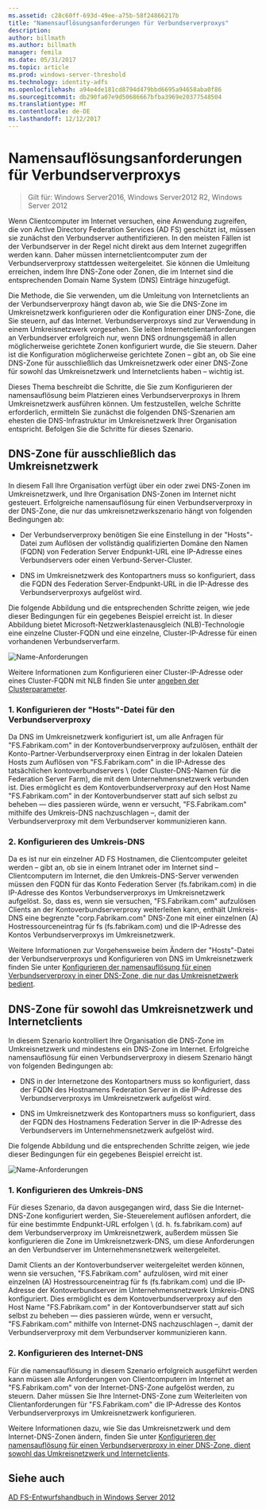 ```yaml
---
ms.assetid: c28c60ff-693d-49ee-a75b-58f24866217b
title: "Namensauflösungsanforderungen für Verbundserverproxys"
description: 
author: billmath
ms.author: billmath
manager: femila
ms.date: 05/31/2017
ms.topic: article
ms.prod: windows-server-threshold
ms.technology: identity-adfs
ms.openlocfilehash: a94e4de181cd8794d479bbd6695a94658aba0f86
ms.sourcegitcommit: db290fa07e9d50686667bfba3969e20377548504
ms.translationtype: MT
ms.contentlocale: de-DE
ms.lasthandoff: 12/12/2017
---
```

# <a name="name-resolution-requirements-for-federation-server-proxies"></a>Namensauflösungsanforderungen für Verbundserverproxys

>Gilt für: Windows Server2016, Windows Server2012 R2, Windows Server 2012

Wenn Clientcomputer im Internet versuchen, eine Anwendung zugreifen, die von Active Directory Federation Services \(AD FS\) geschützt ist, müssen sie zunächst den Verbundserver authentifizieren. In den meisten Fällen ist der Verbundserver in der Regel nicht direkt aus dem Internet zugegriffen werden kann. Daher müssen internetclientcomputer zum der Verbundserverproxy stattdessen weitergeleitet. Sie können die Umleitung erreichen, indem Ihre DNS-Zone oder Zonen, die im Internet sind die entsprechenden Domain Name System \(DNS\) Einträge hinzugefügt.  
  
Die Methode, die Sie verwenden, um die Umleitung von Internetclients an der Verbundserverproxy hängt davon ab, wie Sie die DNS-Zone im Umkreisnetzwerk konfigurieren oder die Konfiguration einer DNS-Zone, die Sie steuern, auf das Internet. Verbundserverproxys sind zur Verwendung in einem Umkreisnetzwerk vorgesehen. Sie leiten Internetclientanforderungen an Verbundserver erfolgreich nur, wenn DNS ordnungsgemäß in allen möglicherweise gerichtete Zonen konfiguriert wurde, die Sie steuern. Daher ist die Konfiguration möglicherweise gerichtete Zonen – gibt an, ob Sie eine DNS-Zone für ausschließlich das Umkreisnetzwerk oder einer DNS-Zone für sowohl das Umkreisnetzwerk und Internetclients haben – wichtig ist.  
  
Dieses Thema beschreibt die Schritte, die Sie zum Konfigurieren der namensauflösung beim Platzieren eines Verbundserverproxys in Ihrem Umkreisnetzwerk ausführen können. Um festzustellen, welche Schritte erforderlich, ermitteln Sie zunächst die folgenden DNS-Szenarien am ehesten die DNS-Infrastruktur im Umkreisnetzwerk Ihrer Organisation entspricht. Befolgen Sie die Schritte für dieses Szenario.  
  
## <a name="dns-zone-serving-only-the-perimeter-network"></a>DNS-Zone für ausschließlich das Umkreisnetzwerk  
In diesem Fall Ihre Organisation verfügt über ein oder zwei DNS-Zonen im Umkreisnetzwerk, und Ihre Organisation DNS-Zonen im Internet nicht gesteuert. Erfolgreiche namensauflösung für einen Verbundserverproxy in der DNS-Zone, die nur das umkreisnetzwerkszenario hängt von folgenden Bedingungen ab:  
  
-   Der Verbundserverproxy benötigen Sie eine Einstellung in der "Hosts"-Datei zum Auflösen der vollständig qualifizierten Domäne den Namen \(FQDN\) von Federation Server Endpunkt-URL eine IP-Adresse eines Verbundservers oder einen Verbund-Server-Cluster.  
  
-   DNS im Umkreisnetzwerk des Kontopartners muss so konfiguriert, dass die FQDN des Federation Server-Endpunkt-URL in die IP-Adresse des Verbundserverproxys aufgelöst wird.  
  
Die folgende Abbildung und die entsprechenden Schritte zeigen, wie jede dieser Bedingungen für ein gegebenes Beispiel erreicht ist. In dieser Abbildung bietet Microsoft-Netzwerklastenausgleich \(NLB\)-Technologie eine einzelne Cluster-FQDN und eine einzelne, Cluster-IP-Adresse für einen vorhandenen Verbundserverfarm.  
  
![Name-Anforderungen](media/adfs2_deploy_single_fs.gif)  
  
Weitere Informationen zum Konfigurieren einer Cluster-IP-Adresse oder eines Cluster-FQDN mit NLB finden Sie unter [angeben der Clusterparameter](https://go.microsoft.com/fwlink/?LinkId=75282).  
  
### <a name="1-configure-the-hosts-file-on-the-federation-server-proxy"></a>1. Konfigurieren der "Hosts"-Datei für den Verbundserverproxy  
Da DNS im Umkreisnetzwerk konfiguriert ist, um alle Anfragen für "FS.Fabrikam.com" in der Kontoverbundserverproxy aufzulösen, enthält der Konto-Partner-Verbundserverproxy einen Eintrag in der lokalen Dateien Hosts zum Auflösen von "FS.Fabrikam.com" in die IP-Adresse des tatsächlichen kontoverbundservers \ (oder Cluster-DNS-Namen für die Federation Server Farm\), die mit dem Unternehmensnetzwerk verbunden ist. Dies ermöglicht es dem Kontoverbundserverproxy auf den Host Name "FS.Fabrikam.com" in der Kontoverbundserver statt auf sich selbst zu beheben — dies passieren würde, wenn er versucht, "FS.Fabrikam.com" mithilfe des Umkreis-DNS nachzuschlagen –, damit der Verbundserverproxy mit dem Verbundserver kommunizieren kann.  
  
### <a name="2-configure-perimeter-dns"></a>2. Konfigurieren des Umkreis-DNS  
Da es ist nur ein einzelner AD FS Hostnamen, die Clientcomputer geleitet werden – gibt an, ob sie in einem Intranet oder im Internet sind – Clientcomputern im Internet, die den Umkreis-DNS-Server verwenden müssen den FQDN für das Konto Federation Server \(fs.fabrikam.com\) in die IP-Adresse des Kontos Verbundserverproxys im Umkreisnetzwerk aufgelöst. So, dass es, wenn sie versuchen, "FS.Fabrikam.com" aufzulösen Clients an der Kontoverbundserverproxy weiterleiten kann, enthält Umkreis-DNS eine begrenzte "corp.Fabrikam.com" DNS-Zone mit einer einzelnen \(A\) Hostressourceneintrag für fs \(fs.fabrikam.com\) und die IP-Adresse des Kontos Verbundserverproxys im Umkreisnetzwerk.  
  
Weitere Informationen zur Vorgehensweise beim Ändern der "Hosts"-Datei der Verbundserverproxys und Konfigurieren von DNS im Umkreisnetzwerk finden Sie unter [Konfigurieren der namensauflösung für einen Verbundserverproxy in einer DNS-Zone, die nur das Umkreisnetzwerk bedient](../../ad-fs/deployment/Configure-Name-Resolution-for-a-Federation-Server-Proxy-in-a-DNS-Zone-That-Serves-Only-the-Perimeter-Network.md).  
  
## <a name="dns-zone-serving-both-the-perimeter-network-and-internet-clients"></a>DNS-Zone für sowohl das Umkreisnetzwerk und Internetclients  
In diesem Szenario kontrolliert Ihre Organisation die DNS-Zone im Umkreisnetzwerk und mindestens ein DNS-Zone im Internet. Erfolgreiche namensauflösung für einen Verbundserverproxy in diesem Szenario hängt von folgenden Bedingungen ab:  
  
-   DNS in der Internetzone des Kontopartners muss so konfiguriert, dass der FQDN des Hostnamens Federation Server in die IP-Adresse des Verbundserverproxys im Umkreisnetzwerk aufgelöst wird.  
  
-   DNS im Umkreisnetzwerk des Kontopartners muss so konfiguriert, dass der FQDN des Hostnamens Federation Server in die IP-Adresse des Verbundservers im Unternehmensnetzwerk aufgelöst wird.  
  
Die folgende Abbildung und die entsprechenden Schritte zeigen, wie jede dieser Bedingungen für ein gegebenes Beispiel erreicht ist.  
  
![Name-Anforderungen](media/adfs2_deploy_fsp_3DNS.gif)  
  
### <a name="1-configure-perimeter-dns"></a>1. Konfigurieren des Umkreis-DNS  
Für dieses Szenario, da davon ausgegangen wird, dass Sie die Internet-DNS-Zone konfiguriert werden, Sie-Steuerelement auflösen anfordert, die für eine bestimmte Endpunkt-URL erfolgen \ (d. h. fs.fabrikam.com\) auf dem Verbundserverproxy im Umkreisnetzwerk, außerdem müssen Sie konfigurieren die Zone im Umkreisnetzwerk-DNS, um diese Anforderungen an den Verbundserver im Unternehmensnetzwerk weitergeleitet.  
  
Damit Clients an der Kontoverbundserver weitergeleitet werden können, wenn sie versuchen, "FS.Fabrikam.com" aufzulösen, wird mit einer einzelnen \(A\) Hostressourceneintrag für fs \(fs.fabrikam.com\) und die IP-Adresse der Kontoverbundserver im Unternehmensnetzwerk Umkreis-DNS konfiguriert. Dies ermöglicht es dem Kontoverbundserverproxy auf den Host Name "FS.Fabrikam.com" in der Kontoverbundserver statt auf sich selbst zu beheben — dies passieren würde, wenn er versucht, "FS.Fabrikam.com" mithilfe von Internet-DNS nachzuschlagen –, damit der Verbundserverproxy mit dem Verbundserver kommunizieren kann.  
  
### <a name="2-configure-internet-dns"></a>2. Konfigurieren des Internet-DNS  
Für die namensauflösung in diesem Szenario erfolgreich ausgeführt werden kann müssen alle Anforderungen von Clientcomputern im Internet an "FS.Fabrikam.com" von der Internet-DNS-Zone aufgelöst werden, zu steuern. Daher müssen Sie Ihre Internet-DNS-Zone zum Weiterleiten von Clientanforderungen für "FS.Fabrikam.com" die IP-Adresse des Kontos Verbundserverproxys im Umkreisnetzwerk konfigurieren.  
  
Weitere Informationen dazu, wie Sie das Umkreisnetzwerk und dem Internet-DNS-Zonen ändern, finden Sie unter [Konfigurieren der namensauflösung für einen Verbundserverproxy in einer DNS-Zone, dient sowohl das Umkreisnetzwerk und Internetclients](../../ad-fs/deployment/Configure-Name-Resolution-for-a-Federation-Server-Proxy-in-a-DNS-Zone-That-Serves-Both-the-Perimeter-Network-and-Internet-Clients.md).  
  
## <a name="see-also"></a>Siehe auch
[AD FS-Entwurfshandbuch in Windows Server 2012](AD-FS-Design-Guide-in-Windows-Server-2012.md)

